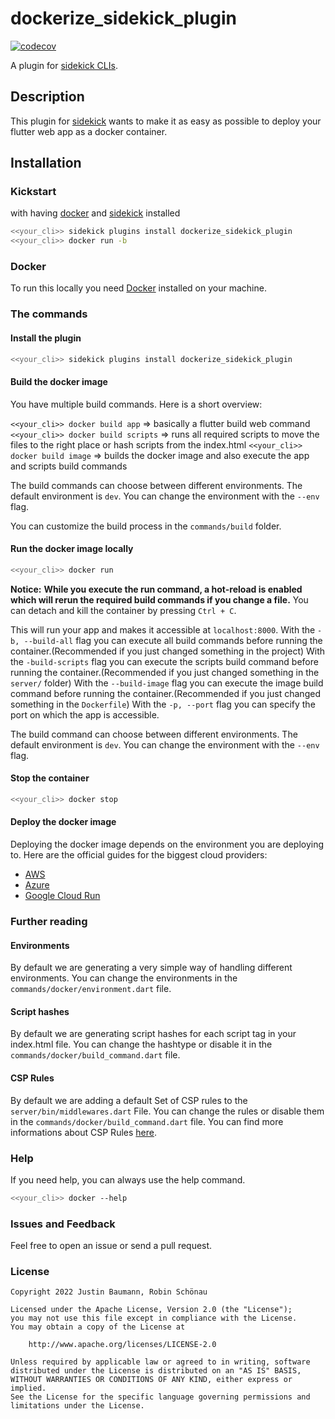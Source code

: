 # dockerize_sidekick_plugin

[![codecov](https://codecov.io/gh/jxstxn1/dockerize_sidekick_plugin/branch/main/graph/badge.svg?token=PXZ5RFYXCL)](https://codecov.io/gh/jxstxn1/dockerize_sidekick_plugin)

A plugin for [sidekick CLIs](https://pub.dev/packages/sidekick).  

## Description

This plugin for [sidekick](https://pub.dev/packages/sidekick) wants to make it as easy as possible to deploy your flutter web app as a docker container.

## Installation

### Kickstart

with having [docker](https://www.docker.com/) and [sidekick](https://pub.dev/packages/sidekick) installed

```bash
<<your_cli>> sidekick plugins install dockerize_sidekick_plugin
<<your_cli>> docker run -b
```

### Docker

To run this locally you need [Docker](https://docs.docker.com/get-docker/) installed on your machine.

### The commands

#### Install the plugin

```bash
<<your_cli>> sidekick plugins install dockerize_sidekick_plugin
```

#### Build the docker image

You have multiple build commands. Here is a short overview:

`<<your_cli>> docker build app` => basically a flutter build web command
`<<your_cli>> docker build scripts` => runs all required scripts to move the files to the right place or hash scripts from the index.html
`<<your_cli>> docker build image` => builds the docker image and also execute the app and scripts build commands

The build commands can choose between different environments.
The default environment is `dev`.
You can change the environment with the `--env` flag.

You can customize the build process in the `commands/build` folder.

#### Run the docker image locally

```bash
<<your_cli>> docker run
```

**Notice:**
**While you execute the run command, a hot-reload is enabled which will rerun the required build commands if you change a file.**
You can detach and kill the container by pressing `Ctrl + C`.

This will run your app and makes it accessible at `localhost:8000`.
With the `-b, --build-all` flag you can execute all build commands before running the container.(Recommended if you just changed something in the project)
With the `-build-scripts` flag you can execute the scripts build command before running the container.(Recommended if you just changed something in the `server/` folder)
With the `--build-image` flag you can execute the image build command before running the container.(Recommended if you just changed something in the `Dockerfile`)
With the `-p, --port` flag you can specify the port on which the app is accessible.

The build command can choose between different environments.
The default environment is `dev`.
You can change the environment with the `--env` flag.

#### Stop the container

```bash
<<your_cli>> docker stop
```

#### Deploy the docker image

Deploying the docker image depends on the environment you are deploying to.
Here are the official guides for the biggest cloud providers:

- [AWS](https://aws.amazon.com/getting-started/hands-on/deploy-docker-containers/)
- [Azure](https://docs.docker.com/cloud/aci-integration/)
- [Google Cloud Run](https://cloud.google.com/run/docs/quickstarts/deploy-container)

### Further reading

#### Environments

By default we are generating a very simple way of handling different environments.
You can change the environments in the `commands/docker/environment.dart` file.

#### Script hashes

By default we are generating script hashes for each script tag in your index.html file.
You can change the hashtype or disable it in the `commands/docker/build_command.dart` file.

#### CSP Rules

By default we are adding a default Set of CSP rules to the `server/bin/middlewares.dart` File.
You can change the rules or disable them in the `commands/docker/build_command.dart` file.
You can find more informations about CSP Rules [here](https://developer.mozilla.org/en-US/docs/Web/HTTP/CSP).

### Help

If you need help, you can always use the help command.

```bash
<<your_cli>> docker --help
```

### Issues and Feedback

Feel free to open an issue or send a pull request.

### License

   ```Text
   Copyright 2022 Justin Baumann, Robin Schönau

   Licensed under the Apache License, Version 2.0 (the "License");
   you may not use this file except in compliance with the License.
   You may obtain a copy of the License at

       http://www.apache.org/licenses/LICENSE-2.0

   Unless required by applicable law or agreed to in writing, software
   distributed under the License is distributed on an "AS IS" BASIS,
   WITHOUT WARRANTIES OR CONDITIONS OF ANY KIND, either express or implied.
   See the License for the specific language governing permissions and
   limitations under the License.
   ```
